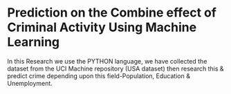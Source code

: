 # Prediction on the Combine effect of Criminal Activity Using Machine Learning
In this Research we use the PYTHON language, we have collected the dataset from the UCI Machine repository (USA dataset) then research this & predict crime depending upon this field-Population, Education & Unemployment.
